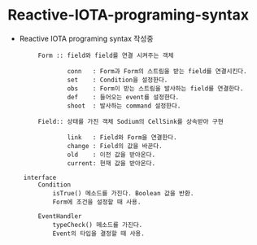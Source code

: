 # Reactive-IOTA-programing-syntax

 * Reactive IOTA programing syntax 작성중

  			Form :: field와 field를 연결 시켜주는 객체
					
  					conn   : Form과 Form의 스트림을 받는 field를 연결시킨다.
  					set    : Condition을 설정한다.
 					obs    : Form이 받는 스트림을 발사하는 field를 연결한다.
 					def    : 들어오는 event를 설정한다.
					shoot  : 발사하는 command 설정한다.
			   
 			Field:: 상태를 가진 객체 Sodium의 CellSink를 상속받아 구현
 
 					link   : Field와 Form을 연결한다.
 					change : Field의 값을 바꾼다.
 					old    : 이전 값을 받아온다.
 					current: 현재 값을 받아온다.

 		interface 
 			Condition  	 
 				isTrue() 메소드를 가진다. Boolean 값을 반환.
 				Form에 조건을 설정할 때 사용.
 
 			EventHandler 
 				typeCheck() 메소드를 가진다. 
 				Event의 타입을 결정할 때 사용.
